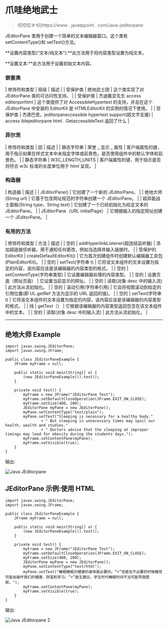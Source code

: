 # 爪哇绝地武士

> 哎哎哎:# t0]https://www . javatppoint . com/Java-jeditorpane

JEditorPane 类用于创建一个简单的文本编辑器窗口。这个类有 setContentType()和 setText()方法。

**设置内容类型(“文本/纯文本”):**此方法用于将内容类型设置为纯文本。

**设置文本:**此方法用于设置初始文本内容。

### 嵌套类

| 修饰符和类型 | 班级 | 描述 |
| 受保护类 | 绝地武士团 | 这个类实现了对 JEditorPane 类的可访问性支持。 |
| 受保护类 | 杰迪戴亚先生 access editorporhtml | 这个类提供了对 AccessibleHypertext 的支持，并且在这个 JEditorPane 中安装的 EditorKit 是 HTMLEditorKit 的实例的情况下使用。 |
| 受保护类 | 杰德巴恩。jeditorpaneccessible hypertext support(超文字支援) | access iblejeditorpane html . GetaccessibleText 返回了什么 |

### 菲尔茨

| 修饰符和类型 | 田 | 描述 |
| 静态字符串 | 荣誉 _ 显示 _ 属性 | 客户端属性的键，用于指示如果在样式文本中未指定字体或前景色，是否使用组件中的默认字体和前景色。 |
| 静态字符串 | W3C_LENGTH_UNITS | 客户端属性的键，用于指示是否将符合 w3c 标准的长度单位用于 html 呈现。 |

### 构造器

| 构造器 | 描述 |
| JEditorPane() | 它创建了一个新的 JEditorPane。 |
| 绝地大师(String url) | 它基于包含网址规范的字符串创建一个 JEditorPane。 |
| 超异能战士面板(String type，String text) | 它创建了一个已经初始化为给定文本的 JEditorPane。 |
| JEditorPane（URL initialPage） | 它根据输入的指定网址创建一个 JEditorPane。 |

### 有用的方法

| 修饰符和类型 | 方法 | 描述 |
| 空的 | addHyperlinkListener(超连结监听器) | 添加超链接侦听器，用于通知任何更改，例如当选择并输入链接时。 |
| 受保护的 EditorKit | createDefaultEditorKit() | 它为首次创建组件时创建默认编辑器工具包(PlainEditorKit)。 |
| 空的 | setText(字符串 t) | 它将该文本组件的文本设置为指定的内容，该内容应该是该编辑器的内容类型的格式。 |
| 空的 | setContentType(字符串类型) | 它设置编辑器处理的内容类型。 |
| 空的 | 设置页面（网址页面） | 它设置当前显示的网址。 |
| 空的 | 读取(对象 desc 中的输入流) | 此方法从流初始化。 |
| 空的 | 滚动引用(字符串引用) | 它会将视图滚动到给定的引用位置(即 UL.getRef 方法为显示的 URL 返回的值)。 |
| 空的 | setText(字符串 t) | 它将该文本组件的文本设置为指定的内容，该内容应该是该编辑器的内容类型的格式。 |
| 线 | getText（） | 它根据该编辑器的内容类型返回包含在该文本组件中的文本。 |
| 空的 | 读取(对象 desc 中的输入流) | 此方法从流初始化。 |

* * *

## 绝地大师 Example

```
import javax.swing.JEditorPane;
import javax.swing.JFrame;

public class JEditorPaneExample {
	JFrame myFrame = null;

	public static void main(String[] a) {
		(new JEditorPaneExample()).test();
	}

	private void test() {
		myFrame = new JFrame("JEditorPane Test");
		myFrame.setDefaultCloseOperation(JFrame.EXIT_ON_CLOSE);
		myFrame.setSize(400, 200);
		JEditorPane myPane = new JEditorPane();
		myPane.setContentType("text/plain");
		myPane.setText("Sleeping is necessary for a healthy body."
				+ " But sleeping in unnecessary times may spoil our health, wealth and studies."
				+ " Doctors advise that the sleeping at improper timings may lead for obesity during the students days.");
		myFrame.setContentPane(myPane);
		myFrame.setVisible(true);
	}
}

```

输出:

![Java JEditorpane ](../Images/dc52b96e4002d339cd54ed802c3a308c.png)

## JEditorPane 示例:使用 HTML

```
import javax.swing.JEditorPane;  
import javax.swing.JFrame;  

public class JEditorPaneExample {  
    JFrame myFrame = null;  

    public static void main(String[] a) {  
        (new JEditorPaneExample()).test();  
    }  

    private void test() {  
        myFrame = new JFrame("JEditorPane Test");  
        myFrame.setDefaultCloseOperation(JFrame.EXIT_ON_CLOSE);  
        myFrame.setSize(400, 200);  
        JEditorPane myPane = new JEditorPane();  
        myPane.setContentType("text/html");  
        myPane.setText("睡眠睡眠对健康的身体是必要的。“+”但是在不必要的时候睡觉可能会破坏我们的健康、财富和学习。“+”医生建议，学生时代睡眠时间不当可能导致肥胖。");  
        myFrame.setContentPane(myPane);  
        myFrame.setVisible(true);  
    }  
}  

```

输出:

![Java JEditorpane 2](../Images/3f735d11b5dc5d66c75ddabf6ace1f5b.png)